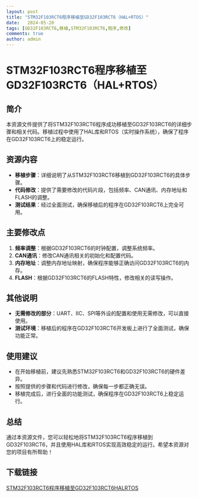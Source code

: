 ```yaml
---
layout: post
title: "STM32F103RCT6程序移植至GD32F103RCT6（HAL+RTOS）"
date:   2024-05-20
tags: [GD32F103RCT6,移植,STM32F103RCT6,程序,修改]
comments: true
author: admin
---
```

# STM32F103RCT6程序移植至GD32F103RCT6（HAL+RTOS）

## 简介

本资源文件提供了将STM32F103RCT6程序成功移植至GD32F103RCT6的详细步骤和相关代码。移植过程中使用了HAL库和RTOS（实时操作系统），确保了程序在GD32F103RCT6上的稳定运行。

## 资源内容

- **移植步骤**：详细说明了从STM32F103RCT6移植到GD32F103RCT6的具体步骤。
- **代码修改**：提供了需要修改的代码片段，包括频率、CAN通讯、内存地址和FLASH的调整。
- **测试结果**：经过全面测试，确保移植后的程序在GD32F103RCT6上完全可用。

## 主要修改点

1. **频率调整**：根据GD32F103RCT6的时钟配置，调整系统频率。
2. **CAN通讯**：修改CAN通讯相关的初始化和配置代码。
3. **内存地址**：调整内存地址映射，确保程序能够正确访问GD32F103RCT6的内存。
4. **FLASH**：根据GD32F103RCT6的FLASH特性，修改相关的读写操作。

## 其他说明

- **无需修改的部分**：UART、IIC、SPI等外设的配置和使用无需修改，可以直接使用。
- **测试环境**：移植后的程序在GD32F103RCT6开发板上进行了全面测试，确保功能正常。

## 使用建议

- 在开始移植前，建议先熟悉STM32F103RCT6和GD32F103RCT6的硬件差异。
- 按照提供的步骤和代码进行修改，确保每一步都正确无误。
- 移植完成后，进行全面的功能测试，确保程序在GD32F103RCT6上稳定运行。

## 总结

通过本资源文件，您可以轻松地将STM32F103RCT6程序移植到GD32F103RCT6，并且使用HAL库和RTOS实现高效稳定的运行。希望本资源对您的项目有所帮助！

## 下载链接

[STM32F103RCT6程序移植至GD32F103RCT6HALRTOS](https://pan.quark.cn/s/0dfa5a0ef899)